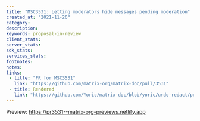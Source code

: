 ```yaml
---
title: "MSC3531: Letting moderators hide messages pending moderation"
created_at: "2021-11-26"
category:
description:
keywords: proposal-in-review
client_stats:
server_stats:
sdk_stats:
services_stats:
footnotes:
notes:
links:
 - title: "PR for MSC3531"
   link: "https://github.com/matrix-org/matrix-doc/pull/3531"
 - title: Rendered
   link: "https://github.com/Yoric/matrix-doc/blob/yoric/undo-redact/proposals/3531-hidden-messages.md"
---
```





























<!-- Replace -->
Preview: https://pr3531--matrix-org-previews.netlify.app
<!-- Replace -->

